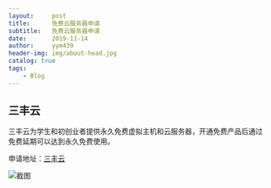 ```yaml
---
layout:     post
title:      免费云服务器申请
subtitle:   免费云服务器申请
date:       2019-11-14
author:     yym439
header-img: img/about-head.jpg
catalog: true
tags:
    - Blog
---
```


## 三丰云

三丰云为学生和初创业者提供永久免费虚拟主机和云服务器，开通免费产品后通过免费延期可以达到永久免费使用。

申请地址：[三丰云](https://www.sanfengyun.com)


![截图](https://yym439.github.io/img/service.jpg "截图")
